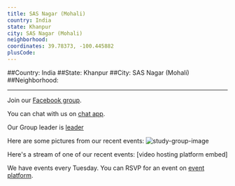 ```yaml
---
title: SAS Nagar (Mohali)
country: India
state: Khanpur
city: SAS Nagar (Mohali)
neighborhood: 
coordinates: 39.78373, -100.445882
plusCode:
---
```


##Country: India
##State: Khanpur
##City: SAS Nagar (Mohali)
##Neighborhood: 
*****
Join our [Facebook group](https://www.facebook.com/groups/free.code.camp.mohali).

You can chat with us on [chat app]().

Our Group leader is [leader]()

Here are some pictures from our recent events:
![study-group-image]()

Here's a stream of one of our recent events:
[video hosting platform embed]

We have events every Tuesday. You can RSVP for an event on [event platform]().
